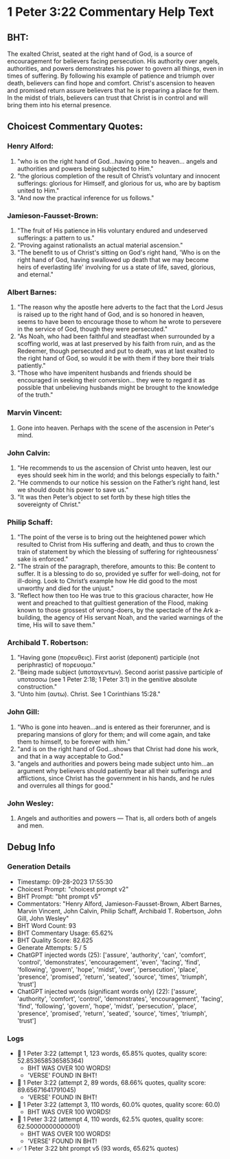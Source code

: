 # 1 Peter 3:22 Commentary Help Text

## BHT:
The exalted Christ, seated at the right hand of God, is a source of encouragement for believers facing persecution. His authority over angels, authorities, and powers demonstrates his power to govern all things, even in times of suffering. By following his example of patience and triumph over death, believers can find hope and comfort. Christ's ascension to heaven and promised return assure believers that he is preparing a place for them. In the midst of trials, believers can trust that Christ is in control and will bring them into his eternal presence.

## Choicest Commentary Quotes:
### Henry Alford:
1. "who is on the right hand of God...having gone to heaven... angels and authorities and powers being subjected to Him." 
2. "the glorious completion of the result of Christ’s voluntary and innocent sufferings: glorious for Himself, and glorious for us, who are by baptism united to Him."
3. "And now the practical inference for us follows."

### Jamieson-Fausset-Brown:
1. "The fruit of His patience in His voluntary endured and undeserved sufferings: a pattern to us." 
2. "Proving against rationalists an actual material ascension."
3. "The benefit to us of Christ's sitting on God's right hand, 'Who is on the right hand of God, having swallowed up death that we may become heirs of everlasting life' involving for us a state of life, saved, glorious, and eternal."

### Albert Barnes:
1. "The reason why the apostle here adverts to the fact that the Lord Jesus is raised up to the right hand of God, and is so honored in heaven, seems to have been to encourage those to whom he wrote to persevere in the service of God, though they were persecuted." 
2. "As Noah, who had been faithful and steadfast when surrounded by a scoffing world, was at last preserved by his faith from ruin, and as the Redeemer, though persecuted and put to death, was at last exalted to the right hand of God, so would it be with them if they bore their trials patiently."
3. "Those who have impenitent husbands and friends should be encouraged in seeking their conversion... they were to regard it as possible that unbelieving husbands might be brought to the knowledge of the truth."

### Marvin Vincent:
1. Gone into heaven. Perhaps with the scene of the ascension in Peter's mind. 

### John Calvin:
1. "He recommends to us the ascension of Christ unto heaven, lest our eyes should seek him in the world; and this belongs especially to faith." 
2. "He commends to our notice his session on the Father’s right hand, lest we should doubt his power to save us."
3. "It was then Peter’s object to set forth by these high titles the sovereignty of Christ."

### Philip Schaff:
1. "The point of the verse is to bring out the heightened power which resulted to Christ from His suffering and death, and thus to crown the train of statement by which the blessing of suffering for righteousness’ sake is enforced."
2. "The strain of the paragraph, therefore, amounts to this: Be content to suffer. It is a blessing to do so, provided ye suffer for well-doing, not for ill-doing. Look to Christ’s example how He did good to the most unworthy and died for the unjust."
3. "Reflect how then too He was true to this gracious character, how He went and preached to that guiltiest generation of the Flood, making known to those grossest of wrong-doers, by the spectacle of the Ark a-building, the agency of His servant Noah, and the varied warnings of the time, His will to save them."

### Archibald T. Robertson:
1. "Having gone (πορευθεις). First aorist (deponent) participle (not periphrastic) of πορευομα."
2. "Being made subject (υποταγεντων). Second aorist passive participle of υποτασσω (see 1 Peter 2:18; 1 Peter 3:1) in the genitive absolute construction."
3. "Unto him (αυτω). Christ. See 1 Corinthians 15:28."

### John Gill:
1. "Who is gone into heaven...and is entered as their forerunner, and is preparing mansions of glory for them; and will come again, and take them to himself, to be forever with him." 
2. "and is on the right hand of God...shows that Christ had done his work, and that in a way acceptable to God."
3. "angels and authorities and powers being made subject unto him...an argument why believers should patiently bear all their sufferings and afflictions, since Christ has the government in his hands, and he rules and overrules all things for good."

### John Wesley:
1. Angels and authorities and powers — That is, all orders both of angels and men.


## Debug Info
### Generation Details
- Timestamp: 09-28-2023 17:55:30
- Choicest Prompt: "choicest prompt v2"
- BHT Prompt: "bht prompt v5"
- Commentators: "Henry Alford, Jamieson-Fausset-Brown, Albert Barnes, Marvin Vincent, John Calvin, Philip Schaff, Archibald T. Robertson, John Gill, John Wesley"
- BHT Word Count: 93
- BHT Commentary Usage: 65.62%
- BHT Quality Score: 82.625
- Generate Attempts: 5 / 5
- ChatGPT injected words (25):
	['assure', 'authority', 'can', 'comfort', 'control', 'demonstrates', 'encouragement', 'even', 'facing', 'find', 'following', 'govern', 'hope', 'midst', 'over', 'persecution', 'place', 'presence', 'promised', 'return', 'seated', 'source', 'times', 'triumph', 'trust']
- ChatGPT injected words (significant words only) (22):
	['assure', 'authority', 'comfort', 'control', 'demonstrates', 'encouragement', 'facing', 'find', 'following', 'govern', 'hope', 'midst', 'persecution', 'place', 'presence', 'promised', 'return', 'seated', 'source', 'times', 'triumph', 'trust']

### Logs
- 🔄 1 Peter 3:22 (attempt 1, 123 words, 65.85% quotes, quality score: 52.853658536585364) 
	- BHT WAS OVER 100 WORDS! 
	- 'VERSE' FOUND IN BHT!
- 🔄 1 Peter 3:22 (attempt 2, 89 words, 68.66% quotes, quality score: 89.65671641791045) 
	- 'VERSE' FOUND IN BHT!
- 🔄 1 Peter 3:22 (attempt 3, 110 words, 60.0% quotes, quality score: 60.0) 
	- BHT WAS OVER 100 WORDS!
- 🔄 1 Peter 3:22 (attempt 4, 110 words, 62.5% quotes, quality score: 62.50000000000001) 
	- BHT WAS OVER 100 WORDS! 
	- 'VERSE' FOUND IN BHT!
- ✅ 1 Peter 3:22 bht prompt v5 (93 words, 65.62% quotes)